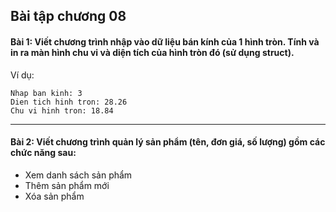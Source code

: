 ## Bài tập chương 08

#### Bài 1: Viết chương trình nhập vào dữ liệu bán kính của 1 hình tròn. Tính và in ra màn hình chu vi và diện tích của hình tròn đó (sử dụng struct).

Ví dụ:
```
Nhap ban kinh: 3
Dien tich hinh tron: 28.26
Chu vi hinh tron: 18.84
```

---

#### Bài 2: Viết chương trình quản lý sản phẩm (tên, đơn giá, số lượng) gồm các chức năng sau:
- Xem danh sách sản phẩm
- Thêm sản phẩm mới
- Xóa sản phẩm
